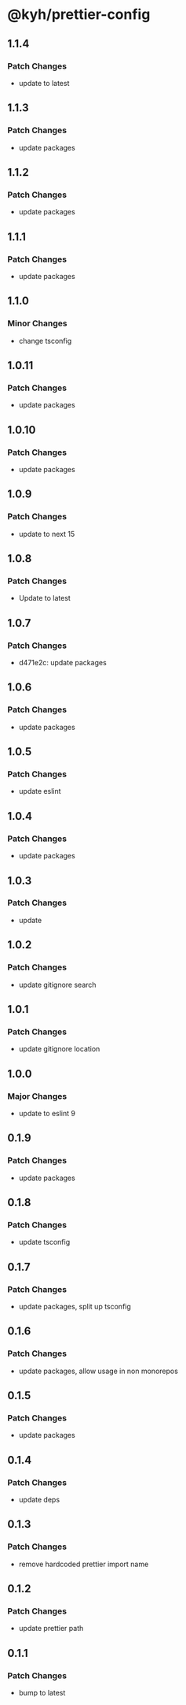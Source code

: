 # @kyh/prettier-config

## 1.1.4

### Patch Changes

- update to latest

## 1.1.3

### Patch Changes

- update packages

## 1.1.2

### Patch Changes

- update packages

## 1.1.1

### Patch Changes

- update packages

## 1.1.0

### Minor Changes

- change tsconfig

## 1.0.11

### Patch Changes

- update packages

## 1.0.10

### Patch Changes

- update packages

## 1.0.9

### Patch Changes

- update to next 15

## 1.0.8

### Patch Changes

- Update to latest

## 1.0.7

### Patch Changes

- d471e2c: update packages

## 1.0.6

### Patch Changes

- update packages

## 1.0.5

### Patch Changes

- update eslint

## 1.0.4

### Patch Changes

- update packages

## 1.0.3

### Patch Changes

- update

## 1.0.2

### Patch Changes

- update gitignore search

## 1.0.1

### Patch Changes

- update gitignore location

## 1.0.0

### Major Changes

- update to eslint 9

## 0.1.9

### Patch Changes

- update packages

## 0.1.8

### Patch Changes

- update tsconfig

## 0.1.7

### Patch Changes

- update packages, split up tsconfig

## 0.1.6

### Patch Changes

- update packages, allow usage in non monorepos

## 0.1.5

### Patch Changes

- update packages

## 0.1.4

### Patch Changes

- update deps

## 0.1.3

### Patch Changes

- remove hardcoded prettier import name

## 0.1.2

### Patch Changes

- update prettier path

## 0.1.1

### Patch Changes

- bump to latest
